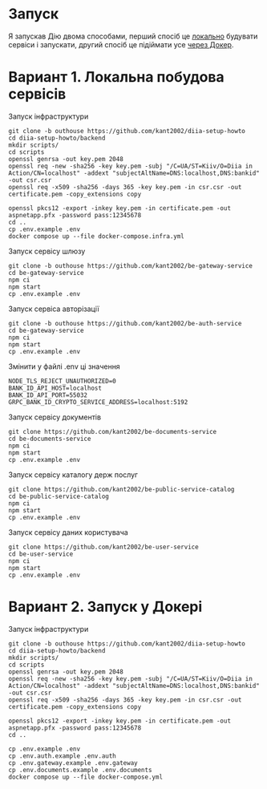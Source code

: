 Запуск
======

Я запускав Дію двома способами, перший спосіб це [локально](#вариант-1-локальна-побудова-сервісів) будувати сервіси і запускати, другий спосіб це підіймати усе [через Докер](#вариант-2-запуск-у-докері).

# Вариант 1. Локальна побудова сервісів

Запуск інфраструктури

```
git clone -b outhouse https://github.com/kant2002/diia-setup-howto
cd diia-setup-howto/backend
mkdir scripts/
cd scripts
openssl genrsa -out key.pem 2048
openssl req -new -sha256 -key key.pem -subj "/C=UA/ST=Kiiv/O=Diia in Action/CN=localhost" -addext "subjectAltName=DNS:localhost,DNS:bankid" -out csr.csr
openssl req -x509 -sha256 -days 365 -key key.pem -in csr.csr -out certificate.pem -copy_extensions copy

openssl pkcs12 -export -inkey key.pem -in certificate.pem -out aspnetapp.pfx -password pass:12345678
cd ..
cp .env.example .env
docker compose up --file docker-compose.infra.yml
```

Запуск сервісу шлюзу

```
git clone -b outhouse https://github.com/kant2002/be-gateway-service
cd be-gateway-service
npm ci
npm start
cp .env.example .env
```

Запуск сервіса авторізації
```
git clone -b outhouse https://github.com/kant2002/be-auth-service
cd be-gateway-service
npm ci
npm start
cp .env.example .env
```

Змінити у файлі .env ці значення
```
NODE_TLS_REJECT_UNAUTHORIZED=0
BANK_ID_API_HOST=localhost
BANK_ID_API_PORT=55032
GRPC_BANK_ID_CRYPTO_SERVICE_ADDRESS=localhost:5192
```

Запуск сервісу документів

```
git clone https://github.com/kant2002/be-documents-service
cd be-documents-service
npm ci
npm start
cp .env.example .env
```

Запуск сервісу каталогу держ послуг

```
git clone https://github.com/kant2002/be-public-service-catalog
cd be-public-service-catalog
npm ci
npm start
cp .env.example .env
```

Запуск сервісу даних користувача

```
git clone https://github.com/kant2002/be-user-service
cd be-user-service
npm ci
npm start
cp .env.example .env
```

# Вариант 2. Запуск у Докері

Запуск інфраструктури

```
git clone -b outhouse https://github.com/kant2002/diia-setup-howto
cd diia-setup-howto/backend
mkdir scripts/
cd scripts
openssl genrsa -out key.pem 2048
openssl req -new -sha256 -key key.pem -subj "/C=UA/ST=Kiiv/O=Diia in Action/CN=localhost" -addext "subjectAltName=DNS:localhost,DNS:bankid" -out csr.csr
openssl req -x509 -sha256 -days 365 -key key.pem -in csr.csr -out certificate.pem -copy_extensions copy

openssl pkcs12 -export -inkey key.pem -in certificate.pem -out aspnetapp.pfx -password pass:12345678
cd ..

cp .env.example .env
cp .env.auth.example .env.auth
cp .env.gateway.example .env.gateway
cp .env.documents.example .env.documents
docker compose up --file docker-compose.yml
```
